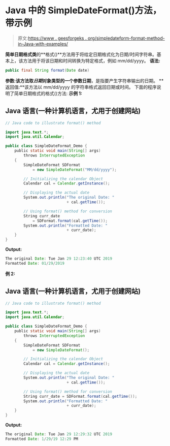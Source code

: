 # Java 中的 SimpleDateFormat()方法，带示例

> 原文:[https://www . geesforgeks . org/simpledateform-format-method-in-Java-with-examples/](https://www.geeksforgeeks.org/simpledateformat-format-method-in-java-with-examples/)

**简单日期格式类**的**格式()**方法用于将给定日期格式化为日期/时间字符串。基本上，该方法用于将该日期和时间转换为特定格式，例如 mm/dd/yyyy。
**语法:**

```java
public final String format(Date date)
```

**参数:**该方法取*日期*对象类型的一个参数**日期**，是指要产生字符串输出的日期。
**返回值:**该方法以 mm/dd/yyyy 的字符串格式返回日期或时间。
下面的程序说明了简单日期格式的格式()方法:
**示例 1:**

## Java 语言(一种计算机语言，尤用于创建网站)

```java
// Java code to illustrate format() method

import java.text.*;
import java.util.Calendar;

public class SimpleDateFormat_Demo {
    public static void main(String[] args)
        throws InterruptedException
    {
        SimpleDateFormat SDFormat
            = new SimpleDateFormat("MM/dd/yyyy");

        // Initializing the calendar Object
        Calendar cal = Calendar.getInstance();

        // Displaying the actual date
        System.out.println("The original Date: "
                           + cal.getTime());

        // Using format() method for conversion
        String curr_date
            = SDFormat.format(cal.getTime());
        System.out.println("Formatted Date: "
                           + curr_date);
    }
}
```

**Output:** 

```java
The original Date: Tue Jan 29 12:23:40 UTC 2019
Formatted Date: 01/29/2019
```

**例 2:**

## Java 语言(一种计算机语言，尤用于创建网站)

```java
// Java code to illustrate format() method

import java.text.*;
import java.util.Calendar;

public class SimpleDateFormat_Demo {
    public static void main(String[] args)
        throws InterruptedException
    {
        SimpleDateFormat SDFormat
            = new SimpleDateFormat();

        // Initializing the calendar Object
        Calendar cal = Calendar.getInstance();

        // Displaying the actual date
        System.out.println("The original Date: "
                           + cal.getTime());

        // Using format() method for conversion
        String curr_date = SDFormat.format(cal.getTime());
        System.out.println("Formatted Date: "
                           + curr_date);
    }
}
```

**Output:** 

```java
The original Date: Tue Jan 29 12:29:32 UTC 2019
Formatted Date: 1/29/19 12:29 PM
```